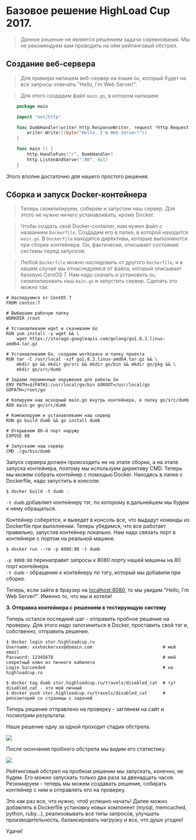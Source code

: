 Базовое решение HighLoad Cup 2017.
==================================

> Данное решение не является решением задачи соревнования. Мы не рекомендуем вам проводить на нём рейтинговый обстрел.

Создание веб-сервера
-----------------------

> Для примера напишем веб-сервер на языке `Go`, который будет на все запросы отвечать "Hello, I'm Web Server!".

> Для этого создадим файл `main.go`, в котором напишем:
```go
    package main

    import "net/http"

    func DumbHandler(writer http.ResponseWriter, request *http.Request) {
        writer.Write([]byte("Hello, I'm Web Server!"))
    }

    func main () {
        http.HandleFunc("/", DumbHandler)
        http.ListenAndServe(":80", nil)
    }
```

Этого вполне достаточно для нашего простого решения.

Сборка и запуск Docker-контейнера
---------------------------------

> Теперь скомпилируем, соберем и запустим наш сервер. Для этого не нужно ничего устанавливать, кроме Docker.

> Чтобы создать свой Docker-container, нам нужен файл с названием `Dockerfile`. Создадим его в папке, в которой находится `main.go`. 
> В `Dockerfile` находятся директивы, которые выполняются при сборке контейнера. Он, фактически, описывает состояние системы перед запуском.

> Любой `Dockerfile` можно наследовать от другого `Dockerfile`, и в нашем случае мы отнаследуемся от файла, который описывает базовую CentOS 7. Нам надо скачать и установить `Go`, скомпилировать наш `main.go` и запустить сервер. Сделать это можно так:

    # Наследуемся от CentOS 7
    FROM centos:7

    # Выбираем рабочую папку
    WORKDIR /root

    # Устанавливаем wget и скачиваем Go
    RUN yum install -y wget && \
        wget https://storage.googleapis.com/golang/go1.8.3.linux-amd64.tar.gz

    # Устанавливаем Go, создаем workspace и папку проекта
    RUN tar -C /usr/local -xzf go1.8.3.linux-amd64.tar.gz && \
        mkdir go && mkdir go/src && mkdir go/bin && mkdir go/pkg && \
        mkdir go/src/dumb

    # Задаем переменные окружения для работы Go
    ENV PATH=${PATH}:/usr/local/go/bin GOROOT=/usr/local/go GOPATH=/root/go

    # Копируем наш исходный main.go внутрь контейнера, в папку go/src/dumb
    ADD main.go go/src/dumb

    # Компилируем и устанавливаем наш сервер
    RUN go build dumb && go install dumb

    # Открываем 80-й порт наружу
    EXPOSE 80

    # Запускаем наш сервер
    CMD ./go/bin/dumb

Запуск сервера должен происходить не на этапе сборки, а на этапе запуска контейнера, поэтому мы используем директиву CMD. Теперь мы можем собрать контейнер с помощью Docker. Находясь в папке с Dockerfile, надо запустить в консоли:

    $ docker build -t dumb .

`-t dumb` добавляет контейнеру тэг, по которому в дальнейшем мы будем к нему обращаться.

Контейнер соберется, и выведет в консоль все, что выдадут команды из Dockerfile при выполнении. Теперь убедимся, что все работает правильно, запустив контейнер локально. Нам надо связать порт в контейнере с портом на реальной машине.

    $ docker run --rm -p 8080:80 -t dumb 

`-p 8080:80` перенаправит запросы к 8080 порту нашей машины на 80 порт контейнера.  
`-t dumb` - обращение к контейнеру по тэгу, который мы добавили при сборке.  

Теперь, если зайти в браузер на [localhost:8080](http://localhost:8080/), то мы увидим "Hello, I'm Web Server!". Именно то, что мы и хотели!

**3\. Отправка контейнера с решением в тестирующую систему**

Теперь остался последний шаг - отправить пробное решение на проверку. Для этого надо залогиниться в Docker, проставить свой тэг и, собственно, отправить решение.

    $ docker login stor.highloadcup.ru
    Username: xxxhackerxxx@domain.com                           # мой email
    Password: 12345678                                          # мой секретный ключ из личного кабинета
    Login Succeeded                                             # на highloadcup.ru

    $ docker tag dumb stor.highloadcup.ru/travels/disabled_cat  # тут disabled_cat - это мой личный
    $ docker push stor.highloadcup.ru/travels/disabled_cat      # репозиторий со страницы с задачей

Теперь решение отправлено на проверку - заглянем на сайт и посмотрим результаты.

Наше решение одну за одной проходит стадии обстрела.

![](https://highloadcup.ru/media/ckeditor/2017/08/09/stages.png)

После окончания пробного обстрела мы видим его статистику.

![](https://highloadcup.ru/media/ckeditor/2017/08/09/stats.png)

Рейтинговый обстрел на пробном решении мы запускать, конечно, не будем. Его можно запускать только два раза за двенадцать часов. Резюмируем - теперь мы можем создавать решение, собирать контейнер с ним и отправлять его на проверку.

Это как раз все, что нужно, чтоб успешно начать! Далее можно добавлять в Dockerfile установку новых компонент (mysql, memcached, python, ruby...), реализовывать все типы запросов, улучшать производительность, балансировать нагрузку и все, что душе угодно!

Удачи!
